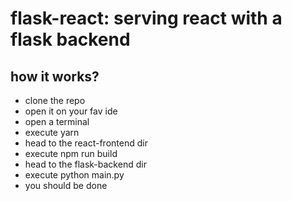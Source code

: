 # flask-react: serving react with a flask backend
## how it works?
* clone the repo
* open it on your fav ide
* open a terminal
* execute yarn
* head to the react-frontend dir
* execute npm run build
* head to the flask-backend dir
* execute python main.py
* you should be done
